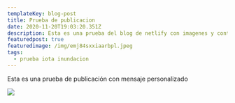 ```yaml
---
templateKey: blog-post
title: Prueba de publicacion
date: 2020-11-20T19:03:20.351Z
description: Esta es una prueba del blog de netlify con imagenes y contenido dinamico
featuredpost: true
featuredimage: /img/emj84sxxiaarbpl.jpeg
tags:
  - prueba iota inundacion
---
```

Esta es una prueba de publicación con mensaje personalizado



![](/img/emj84sxxiaarbpl.jpeg)
